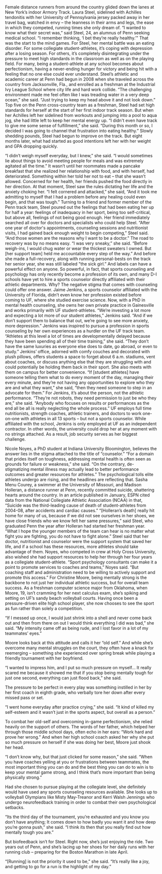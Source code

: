 Female distance runners from around the country glided down the lanes at New York’s indoor Armory Track. Laura Steel, sidelined with Achilles tendonitis with her University of Pennsylvania jersey packed away in her travel bag, watched in envy – the leanness in their arms and legs, the ease in which they competed, running times she only dream of.
“I wanted to know what their secret was,” said Steel, 24, an alumnus of Penn seeking medical school. “I remember thinking, ‘I bet they’re really healthy.’”
That was the start to the mind games. For Steel, her mental battle was an eating disorder. For some collegiate student-athletes, it’s coping with depression after a losing season. For others, it’s completely disintegrating under the pressure to meet high standards in the classroom as well as on the playing field. For many, being a student-athlete at any school becomes about perfectionism, having a never-ending hunger for victory and being hit with a feeling that no one else could ever understand. 
Steel’s athletic and academic career at Penn had begun in 2008 when she traveled across the country from Jacksonville, Fla., and enrolled as a freshman at the Industrial Ivy League School where city life and hard work collide.
“The challenging environment made me feel often like I was treading water in a very deep ocean,” she said. “Just trying to keep my head above it and not look down.”
Top five on the Penn cross-country team as a freshman, Steel had set high standards for herself at the start of her first indoor track season. But when her Achilles left her sidelined from workouts and jumping into a pool to aqua jog, she had little left to keep her mental energy up.
“I didn't even have track to give me some sense of fulfillment,” she said. “During this month or so, I decided I was going to channel that frustration into eating healthy.”
Slowly shedding pounds, Steel had begun to improve on the track. But eight months later, what had started as good intentions left her with her weight and GPA dropping quickly.

“I didn’t weigh myself everyday, but I knew,” she said. “I would sometimes lie about things to avoid meeting people for meals and was extremely agitated all the time.”
It wasn’t until her roommates made a pancake breakfast that she realized her relationship with food, and with herself, had deteriorated. Something within her told her not to eat – that she wasn’t allowed. Concerned for her health, her friends pushed the food directly in her direction. At that moment, Steel saw the rules dictating her life and the anxiety choking her.
“I felt cornered and attacked,” she said, “And it took me admitting to myself that I had a problem before any healing could even begin, and that was tough.”
Turning to a friend and former member of the Penn track team, Steel poured out the feelings that had been eating her up for half a year: feelings of inadequacy in her sport, being too self-critical, but above all, feelings of not being good enough. Her friend immediately searched all over for doctors and specialists who could help Steel.
“After one year of doctor's appointments, counseling sessions and nutritionist visits, I had gained back enough weight to begin competing,” Steel said. “And those women are the reasons why I want to be a doctor.”
The road to recovery was by no means easy.
“I was very sneaky,” she said. “Before weigh-ins, I would chug water or wear the thickest sweaters I owned. But [her support team] held me accountable every step of the way.”
And before she made a full-recovery, along with running personal-bests on the track her senior year, she was still labeled "the sick girl.” And labels can have a powerful effect on anyone.
So powerful, in fact, that sports counseling and psychology has only recently become a profession of its own, and many D-I schools have yet to hire a sports counselor directly affiliated with their athletic departments. Why? The negative stigma that comes with counseling could offer one answer.
Jaime Jenkins, a sports counselor affiliated with the University of Florida, didn’t even know her profession existed before coming to UF, where she studied exercise science. Now, with a PhD in mental health counseling, she owns her own private practice in Gainesville and works primarily with UF student-athletes.
“We’re investing a lot more and expecting a lot more of our student athletes,” Jenkins said. “And if we don’t support them to balance that out, we’re going to see more anxiety, more depression.”
Jenkins was inspired to pursue a profession in sports counseling by her own experiences as a hurdler on the UF track team.
“Athletes at this level a lot of times are developmentally delayed because they have been spending all of their time training,” she said. “They don’t have the same luxuries as everyone else does to date, go abroad, or even to study.”
Jenkins’ office, adorned with comfy couches and decorated with plush pillows, offers students a space to forget about 6 a.m. stadiums, vent about coaches, or discuss anything else that they are struggling with and could potentially be holding them back in their sport. She also meets with them on campus for better convenience.
“If [student athletes] have someone telling them what to do every moment of the day, managing their every minute, and they’re not having any opportunities to explore who they are and what they want,” she said, “then they need someone to step in an advocate for them.”
For Jenkins, it’s about the person, not the athletic performance.
“They’re not robots, they need permission to just be who they are,” she said. “Anybody who focuses on results or performances as the end all be all is really neglecting the whole process.”
UF employs full time nutritionists, strength coaches, athletic trainers, and doctors to work one-on-one with athletes in all 13 sports – but not a sports counselor. While affiliated with the school, Jenkins is only employed at UF as an independent contractor. In other words, the university could drop her at any moment with no strings attached. As a result, job security serves as her biggest challenge. 

Nicole Noyes, a PhD student at Indiana University Bloomington, believes the answer lies in the stigma attached to the title of “counselor.”
“For a domain that prides itself on toughness, addressing mental health is often seen as grounds for failure or weakness,” she said. “On the contrary, de-stigmatizing mental illness may actually lead to better performance outcomes and greater resources for athletes.”
The psychological tolls elite athletes undergo are rising, and the headlines are reflecting that. Sasha Menu Courey, a swimmer at the University of Missouri, and Madison Holleran, a distance runner at Penn, recently committed suicide, shattering hearts around the country. In an article published in January, ESPN cited data from the National Collegiate Athletic Association (NCAA) in that, “Suicide was the third-leading cause of death of student-athletes from 2004-08, after accidents and cardiac causes.”
“[Holleran’s death] really hit home for many of us, because if we did not see ourselves in her shoes, we have close friends who we know felt her same pressures,” said Steel, who graduated Penn the year after Holleran had started her freshman year. “What I hope the younger members of the team can hear is no matter what fight you are fighting, you do not have to fight alone.”
Steel said that her doctor, nutritionist and counselor were the support system that saved her life, and if a school has these resources, more athletes should take advantage of them. Noyes, who competed in crew at Holy Cross University, also wished she had support resources to help her through her four years as a collegiate student-athlete.
“Sport psychology consultants can make it a point to promote services to coaches and teams,” Noyes said. “But coaching staff and administration need to be willing to actively support and promote this access.”
For Christine Moore, being mentally strong is the backbone to not just her individual athletic success, but for overall team success. As a freshman computer science major from Oklahoma, when Moore, 19, isn’t cramming for her next calculus exam, she’s spiking and setting on UF’s sandy beach volleyball courts. Having once been a pressure-driven elite high school player, she now chooses to see the sport as fun rather than solely a competition.

“If I messed up once, I would just shrink into a shell and never come back out and then from there on out I would think everything I did was bad,” she said. “My intensity came off as being rude, and I lost favor in a lot of my teammates’ eyes.” 

Moore looks back at this attitude and calls it her “old self.” And while she’s overcome many mental struggles on the court, they often have a knack for reemerging – something she experienced over spring break while playing a friendly tournament with her boyfriend.

“I wanted to impress him, and I put so much pressure on myself… It really scared me because it showed me that if you stop being mentally tough for just one second, everything can just flood back,” she said.

The pressure to be perfect in every play was something instilled in her by her first coach in eighth grade, who verbally tore her down after every missed pass or set.

“I went home everyday after practice crying,” she said. “It kind of killed my self-esteem and it wasn’t just in the sports aspect, but overall as a person.”

To combat her old-self and overcoming in-game perfectionism, she relied heavily on the support of others. The words of her father, which helped her through those middle school days, often echo in her ears: “Work hard and prove her wrong.” And when her high school coach asked her why she put so much pressure on herself if she was doing her best, Moore just shook her head.

“I don’t know why, but that just clicked for some reason,” she said. “When you have coaches yelling at you or frustrations between teammates, the most important thing you can do and the best thing you can do to win is to keep your mental game strong, and I think that’s more important than being physically strong.”

Had she chosen to pursue playing at the collegiate level, she definitely would have used any sports counseling resources available. She looks up to volleyball Olympians like Misty May-Treanor and Kerri Walsh Jennings who undergo neurofeedback training in order to combat their own psychological setbacks.

“Its the third day of the tournament, you’re exhausted and you know you don’t have anything; It comes down to how badly you want it and how deep you’re gonna push,” she said. “I think its then that you really find out how mentally tough you are.”

But biofeedback isn’t for Steel. Right now, she’s just enjoying the ride. Two years out of Penn, and she’s lacing up her shoes for her daily runs with her running club – preparing for the Boston Marathon in late April.

“[Running] is not the priority it used to be,” she said. “It’s really like a joy, and getting to go for a run is the highlight of my day.” 
